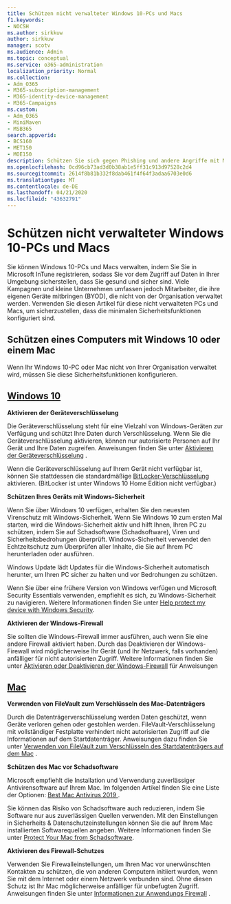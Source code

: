 ```yaml
---
title: Schützen nicht verwalteter Windows 10-PCs und Macs
f1.keywords:
- NOCSH
ms.author: sirkkuw
author: sirkkuw
manager: scotv
ms.audience: Admin
ms.topic: conceptual
ms.service: o365-administration
localization_priority: Normal
ms.collection:
- Adm_O365
- M365-subscription-management
- M365-identity-device-management
- M365-Campaigns
ms.custom:
- Adm_O365
- MiniMaven
- MSB365
search.appverid:
- BCS160
- MET150
- MOE150
description: Schützen Sie sich gegen Phishing und andere Angriffe mit Microsoft 365 für Kampagnen.
ms.openlocfilehash: 0cd96cb73ad3d0b38ab1e5ff31c913d97528c2d4
ms.sourcegitcommit: 2614f8b81b332f8dab461f4f64f3adaa6703e0d6
ms.translationtype: MT
ms.contentlocale: de-DE
ms.lasthandoff: 04/21/2020
ms.locfileid: "43632791"
---
```

# <a name="protect-unmanaged-windows-10-pcs-and-macs"></a>Schützen nicht verwalteter Windows 10-PCs und Macs

Sie können Windows 10-PCs und Macs verwalten, indem Sie Sie in Microsoft InTune registrieren, sodass Sie vor dem Zugriff auf Daten in Ihrer Umgebung sicherstellen, dass Sie gesund und sicher sind. Viele Kampagnen und kleine Unternehmen umfassen jedoch Mitarbeiter, die ihre eigenen Geräte mitbringen (BYOD), die nicht von der Organisation verwaltet werden. Verwenden Sie diesen Artikel für diese nicht verwalteten PCs und Macs, um sicherzustellen, dass die minimalen Sicherheitsfunktionen konfiguriert sind. 

<!--A Windows 10 PC is considered managed after you have completed the following two steps:

1. You (or the admin) set up device and data protection policies in the [setup  wizard](../business/set-up.md).

2. You have [connected your computer to Azure Active Directory](../business/set-up-windows-devices.md) and use your Microsoft 365 username and password to sign in.
3. --> 

## <a name="protect-a-computer-running-windows-10-or-a-mac"></a>Schützen eines Computers mit Windows 10 oder einem Mac

<!--If you have a PC that is running Windows 10 that is not connected to Microsoft 365, or a Mac, the Microsoft 365 protections do not apply to it, but here are some things you can do to keep your data secure on these devices as well:
-->
Wenn Ihr Windows 10-PC oder Mac nicht von Ihrer Organisation verwaltet wird, müssen Sie diese Sicherheitsfunktionen konfigurieren.

## <a name="windows-10"></a>[Windows 10](#tab/Windows10)
**Aktivieren der Geräteverschlüsselung**<p>

Die Geräteverschlüsselung steht für eine Vielzahl von Windows-Geräten zur Verfügung und schützt Ihre Daten durch Verschlüsselung. Wenn Sie die Geräteverschlüsselung aktivieren, können nur autorisierte Personen auf Ihr Gerät und Ihre Daten zugreifen. Anweisungen finden Sie unter [Aktivieren der Geräteverschlüsselung](https://support.microsoft.com/help/4028713/windows-10-turn-on-device-encryption) .

 Wenn die Geräteverschlüsselung auf Ihrem Gerät nicht verfügbar ist, können Sie stattdessen die standardmäßige [BitLocker-Verschlüsselung](https://support.microsoft.com/help/4028713/windows-10-turn-on-device-encryption) aktivieren. (BitLocker ist unter Windows 10 Home Edition nicht verfügbar.) 


**Schützen Ihres Geräts mit Windows-Sicherheit**<p>
Wenn Sie über Windows 10 verfügen, erhalten Sie den neuesten Virenschutz mit Windows-Sicherheit. Wenn Sie Windows 10 zum ersten Mal starten, wird die Windows-Sicherheit aktiv und hilft Ihnen, Ihren PC zu schützen, indem Sie auf Schadsoftware (Schadsoftware), Viren und Sicherheitsbedrohungen überprüft. Windows-Sicherheit verwendet den Echtzeitschutz zum Überprüfen aller Inhalte, die Sie auf Ihrem PC herunterladen oder ausführen.

Windows Update lädt Updates für die Windows-Sicherheit automatisch herunter, um Ihren PC sicher zu halten und vor Bedrohungen zu schützen.

Wenn Sie über eine frühere Version von Windows verfügen und Microsoft Security Essentials verwenden, empfiehlt es sich, zu Windows-Sicherheit zu navigieren. Weitere Informationen finden Sie unter [Help protect my device with Windows Security](https://support.microsoft.com/help/17464/windows-10-help-protect-my-device-with-windows-security).

**Aktivieren der Windows-Firewall**<p>
Sie sollten die Windows-Firewall immer ausführen, auch wenn Sie eine andere Firewall aktiviert haben. Durch das Deaktivieren der Windows-Firewall wird möglicherweise Ihr Gerät (und Ihr Netzwerk, falls vorhanden) anfälliger für nicht autorisierten Zugriff. Weitere Informationen finden Sie unter [Aktivieren oder Deaktivieren der Windows-Firewall](https://support.microsoft.com/help/4028544/windows-10-turn-windows-defender-firewall-on-or-off) für Anweisungen

## <a name="mac"></a>[Mac](#tab/Mac)
**Verwenden von FileVault zum Verschlüsseln des Mac-Datenträgers**<p>
Durch die Datenträgerverschlüsselung werden Daten geschützt, wenn Geräte verloren gehen oder gestohlen werden. FileVault-Verschlüsselung mit vollständiger Festplatte verhindert nicht autorisierten Zugriff auf die Informationen auf dem Startdatenträger. Anweisungen dazu finden Sie unter [Verwenden von FileVault zum Verschlüsseln des Startdatenträgers auf dem Mac](https://support.apple.com/HT204837) .

**Schützen des Mac vor Schadsoftware**<p>
Microsoft empfiehlt die Installation und Verwendung zuverlässiger Antivirensoftware auf Ihrem Mac. Im folgenden Artikel finden Sie eine Liste der Optionen: [Best Mac Antivirus 2019 ](https://www.macworld.co.uk/feature/mac-software/mac-antivirus-3672182/).

Sie können das Risiko von Schadsoftware auch reduzieren, indem Sie Software nur aus zuverlässigen Quellen verwenden. Mit den Einstellungen in Sicherheits & Datenschutzeinstellungen können Sie die auf Ihrem Mac installierten Softwarequellen angeben. Weitere Informationen finden Sie unter [Protect Your Mac from Schadsoftware](https://support.apple.com/kb/PH25087).

**Aktivieren des Firewall-Schutzes**<p>
Verwenden Sie Firewalleinstellungen, um Ihren Mac vor unerwünschten Kontakten zu schützen, die von anderen Computern initiiert wurden, wenn Sie mit dem Internet oder einem Netzwerk verbunden sind. Ohne diesen Schutz ist Ihr Mac möglicherweise anfälliger für unbefugten Zugriff. Anweisungen finden Sie unter [Informationen zur Anwendungs Firewall](https://support.apple.com/HT201642) .
